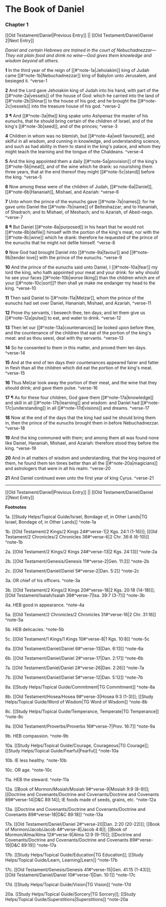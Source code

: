 # The Book of Daniel

### Chapter 1

[[Old Testament/Daniel|Previous Entry]]  ||  [[Old Testament/Daniel/Daniel 2|Next Entry]]

*Daniel and certain Hebrews are trained in the court of Nebuchadnezzar—They eat plain food and drink no wine—God gives them knowledge and wisdom beyond all others.*

**1**  In the third year of the reign of [[#^note-1a|Jehoiakim]] king of Judah came [[#^note-1b|Nebuchadnezzar]] king of Babylon unto Jerusalem, and besieged it. ^verse-1

**2**  And the Lord gave Jehoiakim king of Judah into his hand, with part of the [[#^note-2a|vessels]] of the house of God: which he carried into the land of [[#^note-2b|Shinar]] to the house of his god; and he brought the [[#^note-2c|vessels]] into the treasure house of his god. ^verse-2

**3**  ¶ And [[#^note-3a|the]] king spake unto Ashpenaz the master of his eunuchs, that he should bring certain of the children of Israel, and of the king's [[#^note-3b|seed]], and of the princes; ^verse-3

**4**  Children in whom was no blemish, but [[#^note-4a|well favoured]], and skilful in all wisdom, and cunning in knowledge, and understanding science, and such as had ability in them to stand in the king's palace, and whom they might teach the learning and the tongue of the Chaldeans. ^verse-4

**5**  And the king appointed them a daily [[#^note-5a|provision]] of the king's [[#^note-5b|meat]], and of the wine which he drank: so nourishing them three years, that at the end thereof they might [[#^note-5c|stand]] before the king. ^verse-5

**6**  Now among these were of the children of Judah, [[#^note-6a|Daniel]], [[#^note-6b|Hananiah]], Mishael, and Azariah: ^verse-6

**7**  Unto whom the prince of the eunuchs gave [[#^note-7a|names]]: for he gave unto Daniel the [[#^note-7b|name]] of Belteshazzar; and to Hananiah, of Shadrach; and to Mishael, of Meshach; and to Azariah, of Abed-nego. ^verse-7

**8**    ¶ But Daniel [[#^note-8a|purposed]] in his heart that he would not [[#^note-8b|defile]] himself with the portion of the king's meat, nor with the [[#^note-8c|wine]] which he drank: therefore he requested of the prince of the eunuchs that he might not defile himself. ^verse-8

**9**  Now God had brought Daniel into [[#^note-9a|favour]] and [[#^note-9b|tender love]] with the prince of the eunuchs. ^verse-9

**10**  And the prince of the eunuchs said unto Daniel, I [[#^note-10a|fear]] my lord the king, who hath appointed your meat and your drink: for why should he see your faces [[#^note-10b|worse liking]] than the children which are of your [[#^note-10c|sort]]? then shall ye make me endanger my head to the king. ^verse-10

**11**  Then said Daniel to [[#^note-11a|Melzar]], whom the prince of the eunuchs had set over Daniel, Hananiah, Mishael, and Azariah, ^verse-11

**12**  Prove thy servants, I beseech thee, ten days; and let them give us [[#^note-12a|pulse]] to eat, and water to drink. ^verse-12

**13**  Then let our [[#^note-13a|countenances]] be looked upon before thee, and the countenance of the children that eat of the portion of the king's meat: and as thou seest, deal with thy servants. ^verse-13

**14**  So he consented to them in this matter, and proved them ten days. ^verse-14

**15**  And at the end of ten days their countenances appeared fairer and fatter in flesh than all the children which did eat the portion of the king's meat. ^verse-15

**16**  Thus Melzar took away the portion of their meat, and the wine that they should drink; and gave them pulse. ^verse-16

**17**  ¶ As for these four children, God gave them [[#^note-17a|knowledge]] and skill in all [[#^note-17b|learning]] and wisdom: and Daniel had [[#^note-17c|understanding]] in all [[#^note-17d|visions]] and dreams. ^verse-17

**18**  Now at the end of the days that the king had said he should bring them in, then the prince of the eunuchs brought them in before Nebuchadnezzar. ^verse-18

**19**  And the king communed with them; and among them all was found none like Daniel, Hananiah, Mishael, and Azariah: therefore stood they before the king. ^verse-19

**20**  And in all matters of wisdom and understanding, that the king inquired of them, he found them ten times better than all the [[#^note-20a|magicians]] and astrologers that were in all his realm. ^verse-20

**21**  And Daniel continued even unto the first year of king Cyrus. ^verse-21


---
[[Old Testament/Daniel|Previous Entry]]  ||  [[Old Testament/Daniel/Daniel 2|Next Entry]]


**Footnotes**


1a. [[Study Helps/Topical Guide/Israel, Bondage of, in Other Lands|TG Israel, Bondage of, in Other Lands]] ^note-1a

1b. [[Old Testament/2 Kings/2 Kings 24#^verse-1|2 Kgs. 24:1 (1-16)]]; [[Old Testament/2 Chronicles/2 Chronicles 36#^verse-6|2 Chr. 36:6 (6-10)]] ^note-1b

2a. [[Old Testament/2 Kings/2 Kings 24#^verse-13|2 Kgs. 24:13]] ^note-2a

2b. [[Old Testament/Genesis/Genesis 11#^verse-2|Gen. 11:2]] ^note-2b

2c. [[Old Testament/Daniel/Daniel 5#^verse-2|Dan. 5:2]] ^note-2c

3a. OR chief of his officers. ^note-3a

3b. [[Old Testament/2 Kings/2 Kings 20#^verse-18|2 Kgs. 20:18 (14-18)]]; [[Old Testament/Isaiah/Isaiah 39#^verse-7|Isa. 39:7 (3-7)]] ^note-3b

4a. HEB good in appearance. ^note-4a

5a. [[Old Testament/2 Chronicles/2 Chronicles 31#^verse-16|2 Chr. 31:16]] ^note-5a

5b. HEB delicacies. ^note-5b

5c. [[Old Testament/1 Kings/1 Kings 10#^verse-8|1 Kgs. 10:8]] ^note-5c

6a. [[Old Testament/Daniel/Daniel 6#^verse-13|Dan. 6:13]] ^note-6a

6b. [[Old Testament/Daniel/Daniel 2#^verse-17|Dan. 2:17]] ^note-6b

7a. [[Old Testament/Daniel/Daniel 2#^verse-26|Dan. 2:26]] ^note-7a

7b. [[Old Testament/Daniel/Daniel 5#^verse-12|Dan. 5:12]] ^note-7b

8a. [[Study Helps/Topical Guide/Commitment|TG Commitment]] ^note-8a

8b. [[Old Testament/Hosea/Hosea 9#^verse-3|Hosea 9:3 (1-3)]]; [[Study Helps/Topical Guide/Word of Wisdom|TG Word of Wisdom]] ^note-8b

8c. [[Study Helps/Topical Guide/Temperance, Temperate|TG Temperance]] ^note-8c

9a. [[Old Testament/Proverbs/Proverbs 16#^verse-7|Prov. 16:7]] ^note-9a

9b. HEB compassion. ^note-9b

10a. [[Study Helps/Topical Guide/Courage, Courageous|TG Courage]]; [[Study Helps/Topical Guide/Fearful|Fearful]] ^note-10a

10b. IE less healthy. ^note-10b

10c. OR age. ^note-10c

11a. HEB the steward. ^note-11a

12a. [[Book of Mormon/Mosiah/Mosiah 9#^verse-9|Mosiah 9:9 (8-9)]]; [[Doctrine and Covenants/Doctrine and Covenants/Doctrine and Covenants 89#^verse-14|D&C 89:14]]; IE foods made of seeds, grains, etc.  ^note-12a

13a. [[Doctrine and Covenants/Doctrine and Covenants/Doctrine and Covenants 89#^verse-18|D&C 89:18]] ^note-13a

17a. [[Old Testament/Daniel/Daniel 2#^verse-20|Dan. 2:20 (20-22)]]; [[Book of Mormon/Jacob/Jacob 4#^verse-8|Jacob 4:8]]; [[Book of Mormon/Alma/Alma 12#^verse-9|Alma 12:9 (9-11)]]; [[Doctrine and Covenants/Doctrine and Covenants/Doctrine and Covenants 89#^verse-19|D&C 89:19]] ^note-17a

17b. [[Study Helps/Topical Guide/Education|TG Education]]; [[Study Helps/Topical Guide/Learn, Learning|Learn]] ^note-17b

17c. [[Old Testament/Genesis/Genesis 41#^verse-15|Gen. 41:15 (1-43)]]; [[Old Testament/Daniel/Daniel 10#^verse-1|Dan. 10:1]] ^note-17c

17d. [[Study Helps/Topical Guide/Vision|TG Vision]] ^note-17d

20a. [[Study Helps/Topical Guide/Sorcery|TG Sorcery]]; [[Study Helps/Topical Guide/Superstitions|Superstitions]] ^note-20a
